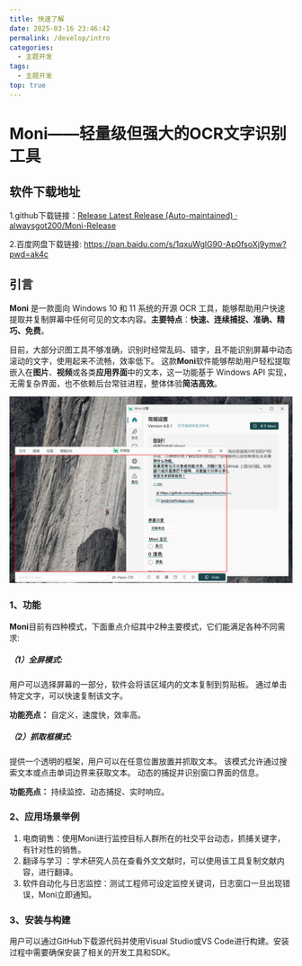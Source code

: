 ```yaml
---
title: 快速了解
date: 2025-03-16 23:46:42
permalink: /develop/intro
categories:
  - 主题开发
tags:
  - 主题开发
top: true
---
```

# Moni——轻量级但强大的OCR文字识别工具

## 软件下载地址

1.github下载链接：[Release Latest Release (Auto-maintained) · alwaysgot200/Moni-Release](https://github.com/alwaysgot200/Moni-Release/releases/tag/latest)

2.百度网盘下载链接: https://pan.baidu.com/s/1qxuWglG90-Ap0fsoXj9ymw?pwd=ak4c

## 引言

**Moni** 是一款面向 Windows 10 和 11 系统的开源 OCR 工具，能够帮助用户快速提取并复制屏幕中任何可见的文本内容。**主要特点**：**快速、连续捕捉、准确、精巧、免费**。

目前，大部分识图工具不够准确，识别时经常乱码、错字，且不能识别屏幕中动态滚动的文字，使用起来不流畅，效率低下。
这款**Moni**软件能够帮助用户轻松提取嵌入在**图片**、**视频**或各类**应用界面**中的文本，这一功能基于 Windows API 实现，无需复杂界面，也不依赖后台常驻进程，整体体验**简洁高效**。

![](assert/2025-09-19_173424%201.png)


### 1、功能

**Moni**目前有四种模式，下面重点介绍其中2种主要模式，它们能满足各种不同需求:
##### （1）全屏模式:

用户可以选择屏幕的一部分，软件会将该区域内的文本复制到剪贴板。
通过单击特定文字，可以快速复制该文字。

**功能亮点：** 自定义，速度快，效率高。
##### （2）抓取框模式:

 提供一个透明的框架，用户可以在任意位置放置并抓取文本。
 该模式允许通过搜索文本或点击单词边界来获取文本。
 动态的捕捉并识别窗口界面的信息。
 
 **功能亮点：** 持续监控、动态捕捉、实时响应。
### 2、应用场景举例

1. 电商销售：使用Moni进行监控目标人群所在的社交平台动态，抓捕关键字，有针对性的销售。
2. 翻译与学习 ：学术研究人员在查看外文文献时，可以使用该工具复制文献内容，进行翻译。
3. 软件自动化与日志监控：测试工程师可设定监控关键词，日志窗口一旦出现错误，Moni立即通知。
### 3、安装与构建

用户可以通过GitHub下载源代码并使用Visual Studio或VS Code进行构建。安装过程中需要确保安装了相关的开发工具和SDK。
























